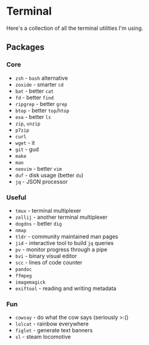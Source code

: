 # Terminal

Here's a collection of all the terminal utilities
I'm using.

## Packages

### Core

- `zsh` - `bash` alternative
- `zoxide` - smarter `cd`
- `bat` - better `cat`
- `fd` - better `find`
- `ripgrep` - better `grep`
- `btop` - better `top`/`htop`
- `exa` - better `ls`
- `zip`, `unzip`
- `p7zip`
- `curl`
- `wget` - it
- `git` - gud
- `make`
- `man`
- `neovim` - better `vim`
- `duf` - disk usage (better `du`)
- `jq` - JSON processor

### Useful

- `tmux` - terminal multiplexer
- `zellij` - another terminal multiplexer
- `dogdns` - better `dig`
- `nmap`
- `tldr` - community maintained man pages
- `jid` - interactive tool to build `jq` queries
- `pv` - monitor progress through a pipe
- `bvi` - binary visual editor
- `scc` - lines of code counter
- `pandoc`
- `ffmpeg`
- `imagemagick`
- `exiftool` - reading and writing metadata

### Fun

- `cowsay` - do what the cow says (seriously >:()
- `lolcat` - rainbow everywhere
- `figlet` - generate text banners
- `sl` - steam locomotive

